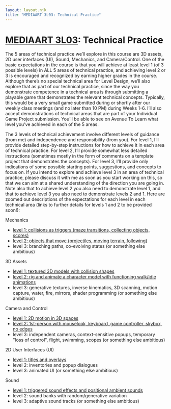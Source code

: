 ```yaml
---
layout: layout.njk
title: "MEDIAART 3L03: Technical Practice"
---
```


# [MEDIAART 3L03](../outline/index.html): Technical Practice

The 5 areas of technical practice we’ll explore in this course are 3D assets, 2D user interfaces (UI), Sound, Mechanics, and Camera/Control. One of the basic expectations in the course is that you will achieve at least level 1 (of 3 possible levels) in ALL 5 areas of technical practice, and achieving level 2 or 3 is encouraged and recognized by earning higher grades in the course. Although there’s no special technical area for Level Design, we’ll also explore that as part of our technical practice, since the way you demonstrate competence in a technical area is through submitting a playable game that demonstrates the relevant technical concepts. Typically, this would be a very small game submitted during or shortly after our weekly class meetings (and no later than 10 PM) during Weeks 1-6. I’ll also accept demonstrations of technical areas that are part of your Individual Game Project submission. You’ll be able to see on Avenue To Learn what level you’ve achieved in each of the 5 areas.

The 3 levels of technical achievement involve different levels of guidance (from me) and independence and responsibility (from you). For level 1, I’ll provide detailed step-by-step instructions for how to achieve it in each area of technical practice. For level 2, I’ll provide somewhat less detailed instructions (sometimes mostly in the form of comments on a template project that demonstrates the concepts). For level 3, I’ll provide only indications of some possible starting points, suggestions, and concepts to focus on. If you intend to explore and achieve level 3 in an area of technical practice, please discuss it with me as soon as you start working on this, so that we can aim at a shared understanding of the direction you are going in. Note also that to achieve level 2 you also need to demonstrate level 1, and that to achieve level 3 you also need to demonstrate levels 2 and 1. Here are zoomed out descriptions of the expectations for each level in each technical area (links to further details for levels 1 and 2 to be provided soon!):

<div class="entry">
Mechanics

- [level 1: collisions as triggers (maze transitions, collecting objects, scores)](../mechanics-1/index.html)
- [level 2: objects that move (projectiles, moving terrain, following)](../mechanics-2/index.html)
- level 3: branching paths, co-evolving states (or something else ambitious)
</div>

<div class="entry">
3D Assets

- [level 1: textured 3D models with collision shapes](../3d-assets-1/index.html)
- [level 2: rig and animate a character model with functioning walk/idle animations](../3d-assets-2/index.html)
- level 3: generative textures, inverse kinematics, 3D scanning, motion capture, water, fire, mirrors, shader programming (or something else ambitious)
</div>

<div class="entry">
Camera and Control

- [level 1: 2D motion in 3D spaces](../camera-control-1/index.html)
- [level 2: 1st-person with mouselook, keyboard, game controller, skybox, no edges](../camera-control-2/index.html)
- level 3: independent cameras, context-sensitive popups, temporary "loss of control", flight, swimming, scopes (or something else ambitious)
</div>

<div class="entry">
2D User Interfaces (UI)

- [level 1: titles and overlays](../2D-user-interfaces-1/index.html)
- level 2: inventories and popup dialogues
- level 3: animated UI (or something else ambitious)
</div>

<div class="entry">
Sound

- [level 1: triggered sound effects and positional ambient sounds](../sound-1/index.html)
- level 2: sound banks with random/generative variation
- level 3: adaptive sound tracks (or something else ambitious)
</div>


